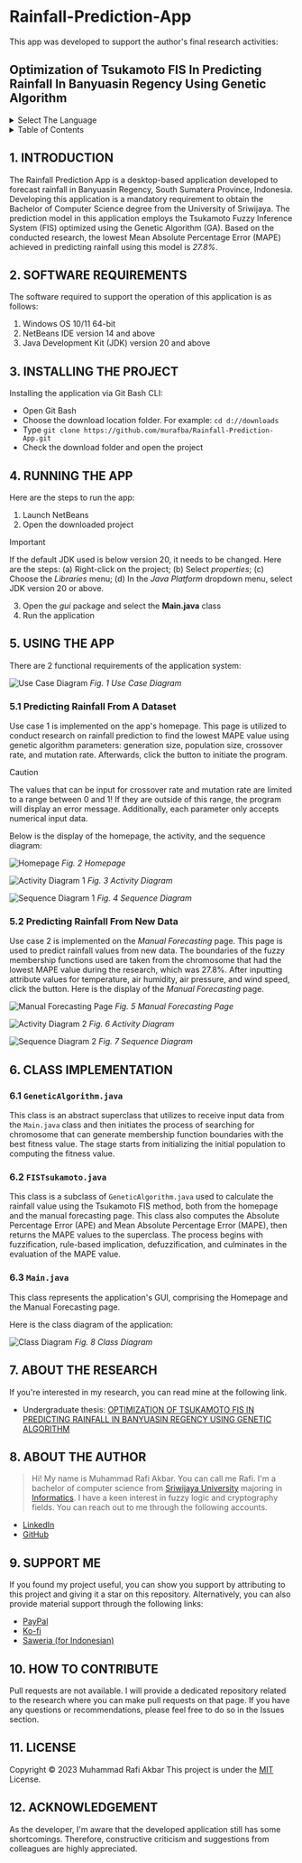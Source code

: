 # Rainfall-Prediction-App

This app was developed to support the author's final research activities:
## Optimization of Tsukamoto FIS In Predicting Rainfall In Banyuasin Regency Using Genetic Algorithm

<details>
  <summary>Select The Language</summary>
  <ul>
    <li>
      <a href="https://github.com/murafba/Rainfall-Prediction-App/blob/main/README-Indonesian.md">Bahasa Indonesia</a>
    </li>
    <li>
      <a href="https://github.com/murafba/Rainfall-Prediction-App/blob/main/README.md">English</a>
    </li>
  </ul>
</details>

<details>
  <summary>Table of Contents</summary>
  <ul>
    <li>
      <a href="https://github.com/murafba/Rainfall-Prediction-App/blob/main/README.md#1-introduction">1. INTRODUCTION</a>
    </li>
    <li>
      <a href="https://github.com/murafba/Rainfall-Prediction-App/blob/main/README.md#2-software-requirements">2. SOFTWARE REQUIREMENTS</a>
    </li>
    <li>
      <a href="https://github.com/murafba/Rainfall-Prediction-App/blob/main/README.md#3-installing-the-project">3. INSTALLING THE PROJECT</a>
    </li>
    <li>
      <a href="https://github.com/murafba/Rainfall-Prediction-App/blob/main/README.md#4-running-the-app">4. RUNNING THE APP</a>
    </li>
    <li>
      <a href="https://github.com/murafba/Rainfall-Prediction-App/blob/main/README.md#5-using-the-app">5. USING THE APP</a>
      <ul>
        <li><a href="https://github.com/murafba/Rainfall-Prediction-App/blob/main/README.md#51-predicting-rainfall-from-a-dataset">5.1 Predicting Rainfall From Dataset</a></li>
        <li><a href="https://github.com/murafba/Rainfall-Prediction-App/blob/main/README.md#52-predicting-rainfall-from-new-data">5.2 Predicting Rainfall From New Data</a></li>
      </ul>
    </li>
    <li>
      <a href="https://github.com/murafba/Rainfall-Prediction-App/blob/main/README.md#6-class-implementation">6. CLASS IMPLEMENTATION</a>
      <ul>
        <li><a href="https://github.com/murafba/Rainfall-Prediction-App/blob/main/README.md#61-geneticalgorithmjava">6.1 GeneticAlgorithm.java</a></li>
        <li><a href="https://github.com/murafba/Rainfall-Prediction-App/blob/main/README.md#62-fistsukamotojava">6.2 FISTsukamoto.java</a></li>
        <li><a href="https://github.com/murafba/Rainfall-Prediction-App/blob/main/README.md#63-mainjava">6.3 Main.java</a></li>
      </ul>
    </li>
    <li>
      <a href="https://github.com/murafba/Rainfall-Prediction-App/blob/main/README.md#7-about-the-research">7. ABOUT THE RESEARCH</a>
    </li>
    <li>
      <a href="https://github.com/murafba/Rainfall-Prediction-App/blob/main/README.md#8-about-the-author">8. ABOUT THE AUTHOR</a>
    </li>
    <li>
      <a href="https://github.com/murafba/Rainfall-Prediction-App/blob/main/README.md#9-support-me">9. SUPPORT ME</a>
    </li>
    <li>
      <a href="https://github.com/murafba/Rainfall-Prediction-App/blob/main/README.md#10-how-to-contribute">10. HOW TO CONTRIBUTE</a>
    </li>
    <li>
      <a href="https://github.com/murafba/Rainfall-Prediction-App/blob/main/README.md#11-license">11. LICENSE</a>
    </li>
    <li>
      <a href="https://github.com/murafba/Rainfall-Prediction-App/blob/main/README.md#12-acknowledgement">12. ACKNOWLEDGEMENT</a>
    </li>
  </ul>
</details>


## 1. INTRODUCTION
The Rainfall Prediction App is a desktop-based application developed to forecast rainfall in Banyuasin Regency, South Sumatera Province, Indonesia. Developing this application is a mandatory requirement to obtain the Bachelor of Computer Science degree from the University of Sriwijaya. The prediction model in this application employs the Tsukamoto Fuzzy Inference System (FIS) optimized using the Genetic Algorithm (GA). Based on the conducted research, the lowest Mean Absolute Percentage Error (MAPE) achieved in predicting rainfall using this model is *27.8%*.


## 2. SOFTWARE REQUIREMENTS
The software required to support the operation of this application is as follows:
1. Windows OS 10/11 64-bit
2. NetBeans IDE version 14 and above
3. Java Development Kit (JDK) version 20 and above


## 3. INSTALLING THE PROJECT
Installing the application via Git Bash CLI:
+ Open Git Bash
+ Choose the download location folder. For example: `cd d://downloads`
+ Type `git clone https://github.com/murafba/Rainfall-Prediction-App.git`
+ Check the download folder and open the project

## 4. RUNNING THE APP
Here are the steps to run the app:
1. Launch NetBeans
2. Open the downloaded project
> [!IMPORTANT]
> If the default JDK used is below version 20, it needs to be changed. Here are the steps:
> (a) Right-click on the project;
> (b) Select *properties*;
> (c) Choose the *Libraries* menu;
> (d) In the *Java Platform* dropdown menu, select JDK version 20 or above.
3. Open the *gui* package and select the **Main.java** class
4. Run the application


## 5. USING THE APP
There are 2 functional requirements of the application system:

![Use Case Diagram](https://github.com/murafba/Rainfall-Prediction-App/blob/main/src/gui/Gambar%20IV-10%20Diagram%20Use%20Case.drawio.png?raw=true "Usecase Diagram")
*Fig. 1 Use Case Diagram*

### 5.1 Predicting Rainfall From A Dataset
Use case 1 is implemented on the app's homepage. This page is utilized to conduct research on rainfall prediction to find the lowest MAPE value using genetic algorithm parameters: generation size, population size, crossover rate, and mutation rate. Afterwards, click the button to initiate the program.

> [!CAUTION]
> The values that can be input for crossover rate and mutation rate are limited to a range between 0 and 1!
> If they are outside of this range, the program will display an error message. Additionally, each parameter only accepts numerical input data.

Below is the display of the homepage, the activity, and the sequence diagram:

![Homepage](https://github.com/murafba/Rainfall-Prediction-App/blob/main/src/gui/Screenshot%202023-12-28%20224822.png?raw=true "Homepage")
*Fig. 2 Homepage*

![Activity Diagram 1](https://github.com/murafba/Rainfall-Prediction-App/blob/main/src/gui/Activity%20Diagram%201.drawio.png?raw=true "Activity Diagram 1")
*Fig. 3 Activity Diagram*

![Sequence Diagram 1](https://github.com/murafba/Rainfall-Prediction-App/blob/main/src/gui/Diagram%20Sequence%20Prediksi%20Curah%20hujan%20dari%20Data%20Set.drawio.png?raw=true "Sequence Diagram 1")
*Fig. 4 Sequence Diagram*

### 5.2 Predicting Rainfall From New Data
Use case 2 is implemented on the *Manual Forecasting* page. This page is used to predict rainfall values from new data. The boundaries of the fuzzy membership functions used are taken from the chromosome that had the lowest MAPE value during the research, which was 27.8%. After inputting attribute values for temperature, air humidity, air pressure, and wind speed, click the button. Here is the display of the *Manual Forecasting* page.

![Manual Forecasting Page](https://github.com/murafba/Rainfall-Prediction-App/blob/main/src/gui/Screenshot%202023-12-29%20232823.png?raw=true "Manual Forecastin Page")
*Fig. 5 Manual Forecasting Page*

![Activity Diagram 2](https://github.com/murafba/Rainfall-Prediction-App/blob/main/src/gui/Activity%20Diagram%202.drawio.png?raw=true "Activity Diagram 2")
*Fig. 6 Activity Diagram*

![Sequence Diagram 2](https://github.com/murafba/Rainfall-Prediction-App/blob/main/src/gui/Diagram%20Sequence%20Prediksi%20Curah%20hujan%20dari%20Data%20Baru.drawio.png?raw=true "Sequence Diagram 2")
*Fig. 7 Sequence Diagram*


## 6. CLASS IMPLEMENTATION

### 6.1 `GeneticAlgorithm.java`
This class is an abstract superclass that utilizes to receive input data from the `Main.java` class and then initiates the process of searching for chromosome that can generate membership function boundaries with the best fitness value. The stage starts from initializing the initial population to computing the fitness value.

### 6.2 `FISTsukamoto.java`
This class is a subclass of `GeneticAlgorithm.java` used to calculate the rainfall value using the Tsukamoto FIS method, both from the homepage and the manual forecasting page. This class also computes the Absolute Percentage Error (APE) and Mean Absolute Percentage Error (MAPE), then returns the MAPE values to the superclass. The process begins with fuzzification, rule-based implication, defuzzification, and culminates in the evaluation of the MAPE value.

### 6.3 `Main.java`
This class represents the application's GUI, comprising the Homepage and the Manual Forecasting page.

Here is the class diagram of the application:

![Class Diagram](https://github.com/murafba/Rainfall-Prediction-App/blob/main/src/gui/Diagram%20Kelas.drawio.png?raw=true "Class Diagram")
*Fig. 8 Class Diagram*


## 7. ABOUT THE RESEARCH
If you're interested in my research, you can read mine at the following link.
- Undergraduate thesis: [OPTIMIZATION OF TSUKAMOTO FIS IN PREDICTING RAINFALL IN BANYUASIN REGENCY USING GENETIC ALGORITHM](http://repository.unsri.ac.id/137165/)


## 8. ABOUT THE AUTHOR
> Hi! My name is Muhammad Rafi Akbar. You can call me Rafi. I'm a bachelor of computer science from [Sriwijaya University](https://unsri.ac.id) majoring in [Informatics](https://if.ilkom.unsri.ac.id). I have a keen interest in fuzzy logic and cryptography fields. You can reach out to me through the following accounts.
- [LinkedIn](https://linkedin.com/in/murafba)
- [GitHub](https://github.com/murafba)


## 9. SUPPORT ME
If you found my project useful, you can show you support by attributing to this project and giving it a star on this repository. Alternatively, you can also provide material support through the following links:
- [PayPal](https://paypal.me/murafba)
- [Ko-fi](https://ko-fi.com/murafba)
- [Saweria (for Indonesian)](https://saweria.co/murafba)


## 10. HOW TO CONTRIBUTE
Pull requests are not available. I will provide a dedicated repository related to the research where you can make pull requests on that page. If you have any questions or recommendations, please feel free to do so in the Issues section.


## 11. LICENSE
Copyright &copy; 2023 Muhammad Rafi Akbar
This project is under the [MIT](https://github.com/murafba/Rainfall-Prediction-App/blob/main/LICENSE) License.


## 12. ACKNOWLEDGEMENT
As the developer, I'm aware that the developed application still has some shortcomings. Therefore, constructive criticism and suggestions from colleagues are highly appreciated.
